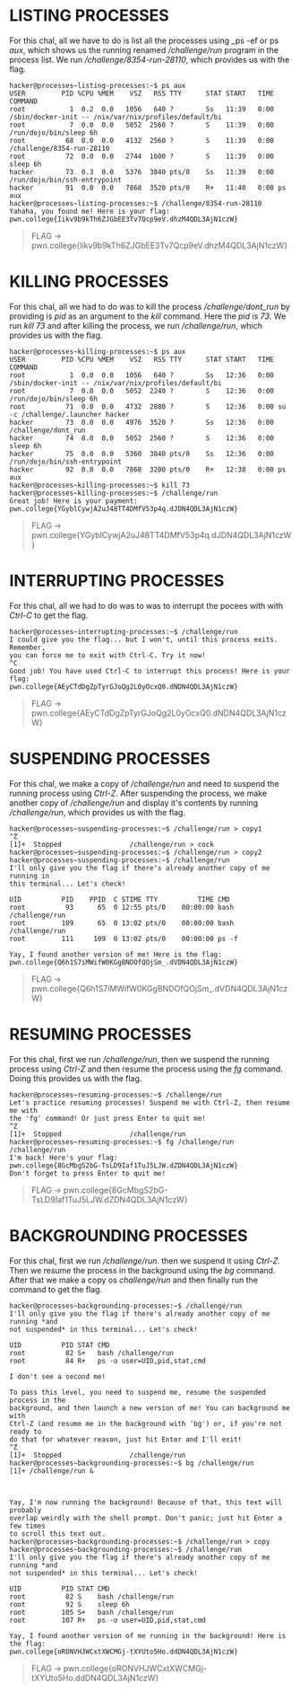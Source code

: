 # LISTING PROCESSES
For this chal, all we have to do is list all the processes using _ps -ef or ps _aux_, which shows us the running renamed _/challenge/run_ program in the process list. We run _/challenge/8354-run-28110_, which provides us with the flag.
```
hacker@processes~listing-processes:~$ ps aux
USER         PID %CPU %MEM    VSZ   RSS TTY      STAT START   TIME COMMAND
root           1  0.2  0.0   1056   640 ?        Ss   11:39   0:00 /sbin/docker-init -- /nix/var/nix/profiles/default/bi
root           7  0.0  0.0   5052  2560 ?        S    11:39   0:00 /run/dojo/bin/sleep 6h
root          68  0.0  0.0   4132  2560 ?        S    11:39   0:00 /challenge/8354-run-28110
root          72  0.0  0.0   2744  1600 ?        S    11:39   0:00 sleep 6h
hacker        73  0.3  0.0   5376  3840 pts/0    Ss   11:39   0:00 /run/dojo/bin/ssh-entrypoint
hacker        91  0.0  0.0   7868  3520 pts/0    R+   11:40   0:00 ps aux
hacker@processes~listing-processes:~$ /challenge/8354-run-28110
Yahaha, you found me! Here is your flag:
pwn.college{Iikv9b9kTh6ZJGbEE3Tv7Qcp9eV.dhzM4QDL3AjN1czW}
```
> FLAG -> pwn.college{Iikv9b9kTh6ZJGbEE3Tv7Qcp9eV.dhzM4QDL3AjN1czW}

# KILLING PROCESSES
For this chal, all we had to do was to kill the process _/challenge/dont_run_ by providing is _pid_ as an argument to the _kill_ command. Here the _pid_ is _73_. We run _kill 73_ and after killing the process, we run _/challenge/run_, which provides us with the flag.
```
hacker@processes~killing-processes:~$ ps aux
USER         PID %CPU %MEM    VSZ   RSS TTY      STAT START   TIME COMMAND
root           1  0.0  0.0   1056   640 ?        Ss   12:36   0:00 /sbin/docker-init -- /nix/var/nix/profiles/default/bi
root           7  0.0  0.0   5052  2240 ?        S    12:36   0:00 /run/dojo/bin/sleep 6h
root          71  0.0  0.0   4732  2880 ?        S    12:36   0:00 su -c /challenge/.launcher hacker
hacker        73  0.0  0.0   4976  3520 ?        Ss   12:36   0:00 /challenge/dont_run
hacker        74  0.0  0.0   5052  2560 ?        S    12:36   0:00 sleep 6h
hacker        75  0.0  0.0   5360  3840 pts/0    Ss   12:36   0:00 /run/dojo/bin/ssh-entrypoint
hacker        92  0.0  0.0   7868  3200 pts/0    R+   12:38   0:00 ps aux
hacker@processes~killing-processes:~$ kill 73
hacker@processes~killing-processes:~$ /challenge/run
Great job! Here is your payment:
pwn.college{YGyblCywjA2uJ48TT4DMfV53p4q.dJDN4QDL3AjN1czW}
```
> FLAG -> pwn.college{YGyblCywjA2uJ48TT4DMfV53p4q.dJDN4QDL3AjN1czW}

# INTERRUPTING PROCESSES
For this chal, all we had to do was to was to interrupt the pocees with with _Ctrl-C_ to get the flag.
```
hacker@processes~interrupting-processes:~$ /challenge/run
I could give you the flag... but I won't, until this process exits. Remember,
you can force me to exit with Ctrl-C. Try it now!
^C
Good job! You have used Ctrl-C to interrupt this process! Here is your flag:
pwn.college{AEyCTdDgZpTyrGJoQg2L0yOcxQ0.dNDN4QDL3AjN1czW}
```
> FLAG -> pwn.college{AEyCTdDgZpTyrGJoQg2L0yOcxQ0.dNDN4QDL3AjN1czW}

# SUSPENDING PROCESSES
For this chal, we make a copy of _/challenge/run_ and need to suspend the running process using _Ctrl-Z_. After suspending the process, we make another copy of _/challenge/run_ and display it's contents by running _/challenge/run_, which provides us with the flag.
```
hacker@processes~suspending-processes:~$ /challenge/run > copy1
^Z
[1]+  Stopped                 /challenge/run > cock
hacker@processes~suspending-processes:~$ /challenge/run > copy2
hacker@processes~suspending-processes:~$ /challenge/run
I'll only give you the flag if there's already another copy of me running in
this terminal... Let's check!

UID          PID    PPID  C STIME TTY          TIME CMD
root          93      65  0 12:55 pts/0    00:00:00 bash /challenge/run
root         109      65  0 13:02 pts/0    00:00:00 bash /challenge/run
root         111     109  0 13:02 pts/0    00:00:00 ps -f

Yay, I found another version of me! Here is the flag:
pwn.college{Q6h1S7iMWifW0KGgBNDOfQOjSm_.dVDN4QDL3AjN1czW}
```
> FLAG -> pwn.college{Q6h1S7iMWifW0KGgBNDOfQOjSm_.dVDN4QDL3AjN1czW}

# RESUMING PROCESSES
For this chal, first we run _/challenge/run_, then we suspend the running process using _Ctrl-Z_ and then resume the process using the _fg_ command. Doing this provides us with the flag.
```
hacker@processes~resuming-processes:~$ /challenge/run
Let's practice resuming processes! Suspend me with Ctrl-Z, then resume me with
the 'fg' command! Or just press Enter to quit me!
^Z
[1]+  Stopped                 /challenge/run
hacker@processes~resuming-processes:~$ fg /challenge/run
/challenge/run
I'm back! Here's your flag:
pwn.college{8GcMbgS2bG-TsLD9Iaf1TuJ5LJW.dZDN4QDL3AjN1czW}
Don't forget to press Enter to quit me!
```
> FLAG -> pwn.college{8GcMbgS2bG-TsLD9Iaf1TuJ5LJW.dZDN4QDL3AjN1czW}

# BACKGROUNDING PROCESSES
For this chal, first we run _/challenge/run_. then we suspend it using _Ctrl-Z_. Then we resume the process in the background using the _bg_ command. After that we make a copy os _challenge/run_ and then finally run the command to get the flag.
```
hacker@processes~backgrounding-processes:~$ /challenge/run
I'll only give you the flag if there's already another copy of me running *and
not suspended* in this terminal... Let's check!

UID          PID STAT CMD
root          82 S+   bash /challenge/run
root          84 R+   ps -o user=UID,pid,stat,cmd

I don't see a second me!

To pass this level, you need to suspend me, resume the suspended process in the
background, and then launch a new version of me! You can background me with
Ctrl-Z (and resume me in the background with 'bg') or, if you're not ready to
do that for whatever reason, just hit Enter and I'll exit!
^Z
[1]+  Stopped                 /challenge/run
hacker@processes~backgrounding-processes:~$ bg /challenge/run
[1]+ /challenge/run &



Yay, I'm now running the background! Because of that, this text will probably
overlap weirdly with the shell prompt. Don't panic; just hit Enter a few times
to scroll this text out.
hacker@processes~backgrounding-processes:~$ /challenge/run > copy
hacker@processes~backgrounding-processes:~$ /challenge/run
I'll only give you the flag if there's already another copy of me running *and
not suspended* in this terminal... Let's check!

UID          PID STAT CMD
root          82 S    bash /challenge/run
root          92 S    sleep 6h
root         105 S+   bash /challenge/run
root         107 R+   ps -o user=UID,pid,stat,cmd

Yay, I found another version of me running in the background! Here is the flag:
pwn.college{oRONVHJWCxtXWCMGj-tXYUto5Ho.ddDN4QDL3AjN1czW}
```
> FLAG -> pwn.college{oRONVHJWCxtXWCMGj-tXYUto5Ho.ddDN4QDL3AjN1czW}
